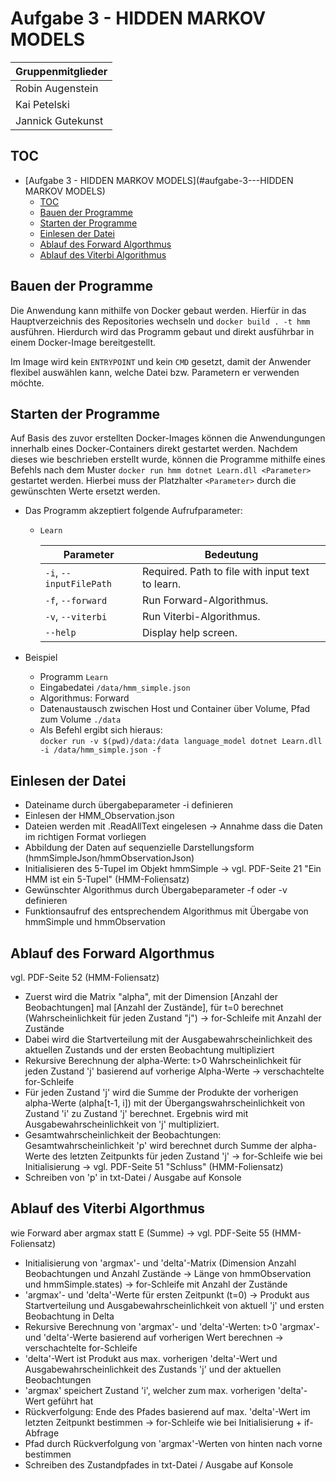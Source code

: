 # Aufgabe 3 - HIDDEN MARKOV MODELS

| Gruppenmitglieder |
|-|
| Robin Augenstein |
| Kai Petelski |
| Jannick Gutekunst |

## TOC

- [Aufgabe 3 - HIDDEN MARKOV MODELS](#aufgabe-3---HIDDEN MARKOV MODELS)
  - [TOC](#toc)
  - [Bauen der Programme](#bauen-der-programme)
  - [Starten der Programme](#starten-der-programme)
  - [Einlesen der Datei](#einlesen-der-datei)
  - [Ablauf des Forward Algorthmus](#ablauf-des-fordward-algorithmus)
  - [Ablauf des Viterbi Algorithmus](#ablauf-des-viterbi-algorithmus)

## Bauen der Programme

Die Anwendung kann mithilfe von Docker gebaut werden. Hierfür in das Hauptverzeichnis des Repositories wechseln und `docker build . -t hmm` ausführen. Hierdurch wird das Programm gebaut und direkt ausführbar in einem Docker-Image bereitgestellt.

Im Image wird kein `ENTRYPOINT` und kein `CMD` gesetzt, damit der Anwender flexibel auswählen kann, welche Datei bzw. Parametern er verwenden möchte.

## Starten der Programme

Auf Basis des zuvor erstellten Docker-Images können die Anwendungungen innerhalb eines Docker-Containers direkt gestartet werden. Nachdem dieses wie beschrieben erstellt wurde, können die Programme mithilfe eines Befehls nach dem Muster `docker run hmm dotnet Learn.dll <Parameter>` gestartet werden. Hierbei muss der Platzhalter `<Parameter>` durch die gewünschten Werte ersetzt werden.

- Das Programm akzeptiert folgende Aufrufparameter:
  - `Learn`

    | Parameter | Bedeutung |
    |-|-|
    | `-i`, `--inputFilePath` | Required. Path to file with input text to learn. |
    | `-f`, `--forward` | Run Forward-Algorithmus. |
    | `-v`, `--viterbi` | Run Viterbi-Algorithmus. |
    | `--help` | Display help screen. |

- Beispiel
  - Programm `Learn`
  - Eingabedatei `/data/hmm_simple.json`
  - Algorithmus: Forward
  - Datenaustausch zwischen Host und Container über Volume, Pfad zum Volume `./data`
  - Als Befehl ergibt sich hieraus:  
    `docker run -v $(pwd)/data:/data language_model dotnet Learn.dll -i /data/hmm_simple.json -f`

## Einlesen der Datei

 - Dateiname durch übergabeparameter -i definieren
 - Einlesen der HMM_Observation.json
 - Dateien werden mit .ReadAllText eingelesen -> Annahme dass die Daten im richtigen Format vorliegen
 - Abbildung der Daten auf sequenzielle Darstellungsform (hmmSimpleJson/hmmObservationJson)
 - Initialisieren des 5-Tupel im Objekt hmmSimple -> vgl. PDF-Seite 21 "Ein HMM ist ein 5-Tupel" (HMM-Foliensatz)
 - Gewünschter Algorithmus durch Übergabeparameter -f oder -v definieren
 - Funktionsaufruf des entsprechendem Algorithmus mit Übergabe von hmmSimple und hmmObservation

## Ablauf des Forward Algorthmus

vgl. PDF-Seite 52 (HMM-Foliensatz)
 - Zuerst wird die Matrix "alpha", mit der Dimension [Anzahl der Beobachtungen] mal [Anzahl der Zustände], für t=0 berechnet (Wahrscheinlichkeit für jeden Zustand "j") -> for-Schleife mit Anzahl der Zustände
 - Dabei wird die Startverteilung mit der Ausgabewahrscheinlichkeit des aktuellen Zustands und der ersten Beobachtung multipliziert
 - Rekursive Berechnung der alpha-Werte: t>0 Wahrscheinlichkeit für jeden Zustand 'j' basierend auf vorherige Alpha-Werte -> verschachtelte for-Schleife
 - Für jeden Zustand 'j' wird die Summe der Produkte der vorherigen alpha-Werte (alpha[t-1, i]) mit der Übergangswahrscheinlichkeit von Zustand 'i' zu Zustand 'j' berechnet. Ergebnis wird mit Ausgabewahrscheinlichkeit von 'j' multipliziert.
 - Gesamtwahrscheinlichkeit der Beobachtungen: Gesamtwahrscheinlichkeit 'p' wird berechnet durch Summe der alpha-Werte des letzten Zeitpunkts für jeden Zustand 'j' -> for-Schleife wie bei Initialisierung -> vgl. PDF-Seite 51 "Schluss" (HMM-Foliensatz)
 - Schreiben von 'p' in txt-Datei / Ausgabe auf Konsole

## Ablauf des Viterbi Algorthmus

wie Forward aber argmax statt E (Summe)  -> vgl. PDF-Seite 55 (HMM-Foliensatz)
 - Initialisierung von 'argmax'- und 'delta'-Matrix (Dimension Anzahl Beobachtungen und Anzahl Zustände -> Länge von hmmObservation und hmmSimple.states) -> for-Schleife mit Anzahl der Zustände
 - 'argmax'- und 'delta'-Werte für ersten Zeitpunkt (t=0) -> Produkt aus Startverteilung und Ausgabewahrscheinlichkeit von aktuell 'j' und ersten Beobachtung in Delta
 - Rekursive Berechnung von 'argmax'- und 'delta'-Werten: t>0 'argmax'- und 'delta'-Werte basierend auf vorherigen Wert berechnen -> verschachtelte for-Schleife
 - 'delta'-Wert ist Produkt aus max. vorherigen 'delta'-Wert und Ausgabewahrscheinlichkeit des Zustands 'j' und der aktuellen Beobachtungen
 - 'argmax' speichert Zustand 'i', welcher zum max. vorherigen 'delta'-Wert geführt hat
 - Rückverfolgung: Ende des Pfades basierend auf max. 'delta'-Wert im letzten Zeitpunkt bestimmen -> for-Schleife wie bei Initialisierung + if-Abfrage
 - Pfad durch Rückverfolgung von 'argmax'-Werten von hinten nach vorne bestimmen
 - Schreiben des Zustandpfades in txt-Datei / Ausgabe auf Konsole